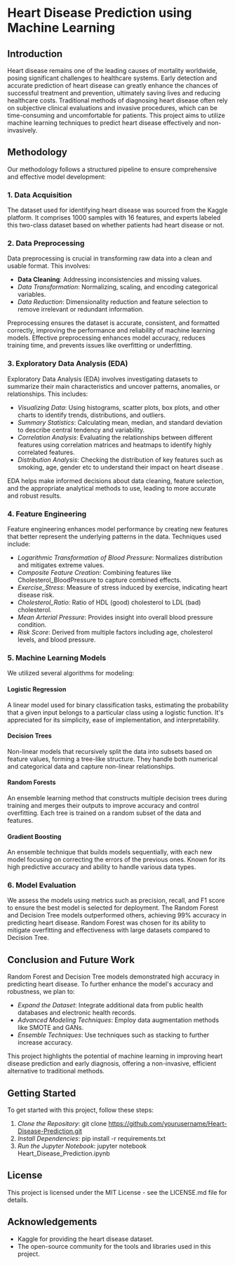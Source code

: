# Heart Disease Prediction using Machine Learning

## Introduction
Heart disease remains one of the leading causes of mortality worldwide, posing significant challenges to healthcare systems. Early detection and accurate prediction of heart disease can greatly enhance the chances of successful treatment and prevention, ultimately saving lives and reducing healthcare costs. Traditional methods of diagnosing heart disease often rely on subjective clinical evaluations and invasive procedures, which can be time-consuming and uncomfortable for patients. This project aims to utilize machine learning techniques to predict heart disease effectively and non-invasively.

## Methodology
Our methodology follows a structured pipeline to ensure comprehensive and effective model development:

### 1. Data Acquisition
The dataset used for identifying heart disease was sourced from the Kaggle platform. It comprises 1000 samples with 16 features, and experts labeled this two-class dataset based on whether patients had heart disease or not.

### 2. Data Preprocessing
Data preprocessing is crucial in transforming raw data into a clean and usable format. This involves:

- **Data Cleaning**: Addressing inconsistencies and missing values.
- *Data Transformation*: Normalizing, scaling, and encoding categorical variables.
- *Data Reduction*: Dimensionality reduction and feature selection to remove irrelevant or redundant information.

Preprocessing ensures the dataset is accurate, consistent, and formatted correctly, improving the performance and reliability of machine learning models. Effective preprocessing enhances model accuracy, reduces training time, and prevents issues like overfitting or underfitting.

### 3. Exploratory Data Analysis (EDA)
Exploratory Data Analysis (EDA) involves investigating datasets to summarize their main characteristics and uncover patterns, anomalies, or relationships. This includes:

- *Visualizing Data*: Using histograms, scatter plots, box plots, and other charts to identify trends, distributions, and outliers.
- *Summary Statistics*: Calculating mean, median, and standard deviation to describe central tendency and variability.
- *Correlation Analysis*: Evaluating the relationships between different features using correlation matrices and heatmaps to identify highly correlated features.
- *Distribution Analysis*: Checking the distribution of key features such as smoking, age, gender etc to understand their impact on heart disease .

EDA helps make informed decisions about data cleaning, feature selection, and the appropriate analytical methods to use, leading to more accurate and robust results.
### 4. Feature Engineering
Feature engineering enhances model performance by creating new features that better represent the underlying patterns in the data. Techniques used include:

- *Logarithmic Transformation of Blood Pressure*: Normalizes distribution and mitigates extreme values.
- *Composite Feature Creation*: Combining features like Cholesterol_BloodPressure to capture combined effects.
- *Exercise_Stress*: Measure of stress induced by exercise, indicating heart disease risk.
- *Cholesterol_Ratio*: Ratio of HDL (good) cholesterol to LDL (bad) cholesterol.
- *Mean Arterial Pressure*: Provides insight into overall blood pressure condition.
- *Risk Score*: Derived from multiple factors including age, cholesterol levels, and blood pressure.

### 5. Machine Learning Models
We utilized several algorithms for modeling:

#### Logistic Regression
A linear model used for binary classification tasks, estimating the probability that a given input belongs to a particular class using a logistic function. It's appreciated for its simplicity, ease of implementation, and interpretability.

#### Decision Trees
Non-linear models that recursively split the data into subsets based on feature values, forming a tree-like structure. They handle both numerical and categorical data and capture non-linear relationships.

#### Random Forests
An ensemble learning method that constructs multiple decision trees during training and merges their outputs to improve accuracy and control overfitting. Each tree is trained on a random subset of the data and features.

#### Gradient Boosting
An ensemble technique that builds models sequentially, with each new model focusing on correcting the errors of the previous ones. Known for its high predictive accuracy and ability to handle various data types.

### 6. Model Evaluation
We assess the models using metrics such as precision, recall, and F1 score to ensure the best model is selected for deployment. The Random Forest and Decision Tree models outperformed others, achieving 99% accuracy in predicting heart disease. Random Forest was chosen for its ability to mitigate overfitting and effectiveness with large datasets compared to Decision Tree.

## Conclusion and Future Work
Random Forest and Decision Tree models demonstrated high accuracy in predicting heart disease. To further enhance the model's accuracy and robustness, we plan to:

- *Expand the Dataset*: Integrate additional data from public health databases and electronic health records.
- *Advanced Modeling Techniques*: Employ data augmentation methods like SMOTE and GANs.
- *Ensemble Techniques*: Use techniques such as stacking to further increase accuracy.

This project highlights the potential of machine learning in improving heart disease prediction and early diagnosis, offering a non-invasive, efficient alternative to traditional methods.

## Getting Started
To get started with this project, follow these steps:

1. *Clone the Repository*: git clone https://github.com/yourusername/Heart-Disease-Prediction.git
2. *Install Dependencies*: pip install -r requirements.txt
3. *Run the Jupyter Notebook*: jupyter notebook Heart_Disease_Prediction.ipynb

## License
This project is licensed under the MIT License - see the LICENSE.md file for details.

## Acknowledgements
- Kaggle for providing the heart disease dataset.
- The open-source community for the tools and libraries used in this project.
